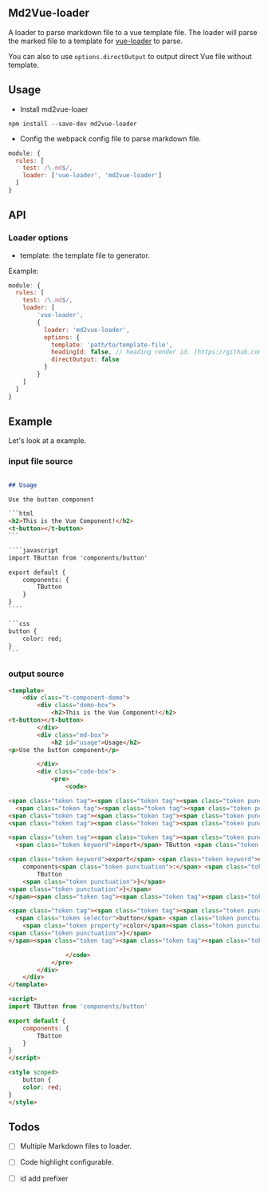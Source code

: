 ## Md2Vue-loader

A loader to parse markdown file to a vue template file. The loader will parse the marked file to a template for  [vue-loader](https://vue-loader.vuejs.org/) to parse.

You can also to use `options.directOutput` to output direct Vue file without template.

## Usage

- Install md2vue-loaer

```
npm install --save-dev md2vue-loader 
```

- Config the webpack config file to parse markdown file.

```jsx
module: {
  rules: [
    test: /\.md$/,
    loader: ['vue-loader', 'md2vue-loader']
  ]
}
```
## API

### Loader options

- template: the template file to generator.

Example:

```javascript
module: {
  rules: [
    test: /\.md$/,
    loader: [
    	'vue-loader', 
    	{
          loader: 'md2vue-loader',
    	  options: {
            template: 'path/to/template-file',
            headingId: false, // heading render id. [https://github.com/chjj/marked/issues/806]
            directOutput: false
    	  }
    	}
  	]
  ]
}
```



## Example

Let's look at a example.

### input file source 

```markdown

## Usage

Use the button component

​```html
<h2>This is the Vue Component!</h2>
<t-button></t-button>
​```

​````javascript
import TButton from 'components/button'

export default {
    components: {
        TButton
    }
}
​````

​```css
button {
    color: red;
}
​```
```

### output source

```html
<template>
	<div class="t-component-demo">
		<div class="demo-box">
			<h2>This is the Vue Component!</h2>
<t-button></t-button>
		</div>
		<div class="md-box">
			<h2 id="usage">Usage</h2>
<p>Use the button component</p>

		</div>
		<div class="code-box">
			<pre>
				<code>

<span class="token tag"><span class="token tag"><span class="token punctuation">&lt;</span>template</span><span class="token punctuation">></span></span>
  <span class="token tag"><span class="token tag"><span class="token punctuation">&lt;</span>h2</span><span class="token punctuation">></span></span>This is the Vue Component!<span class="token tag"><span class="token tag"><span class="token punctuation">&lt;/</span>h2</span><span class="token punctuation">></span></span>
<span class="token tag"><span class="token tag"><span class="token punctuation">&lt;</span>t-button</span><span class="token punctuation">></span></span><span class="token tag"><span class="token tag"><span class="token punctuation">&lt;/</span>t-button</span><span class="token punctuation">></span></span>
<span class="token tag"><span class="token tag"><span class="token punctuation">&lt;/</span>template</span><span class="token punctuation">></span></span>

<span class="token tag"><span class="token tag"><span class="token punctuation">&lt;</span>script</span><span class="token punctuation">></span></span><span class="token script language-javascript">
  <span class="token keyword">import</span> TButton <span class="token keyword">from</span> <span class="token string">'components/button'</span>

<span class="token keyword">export</span> <span class="token keyword">default</span> <span class="token punctuation">{</span>
    components<span class="token punctuation">:</span> <span class="token punctuation">{</span>
        TButton
    <span class="token punctuation">}</span>
<span class="token punctuation">}</span>
</span><span class="token tag"><span class="token tag"><span class="token punctuation">&lt;/</span>script</span><span class="token punctuation">></span></span>

<span class="token tag"><span class="token tag"><span class="token punctuation">&lt;</span>style</span><span class="token punctuation">></span></span><span class="token style language-css">
  <span class="token selector">button</span> <span class="token punctuation">{</span>
    <span class="token property">color</span><span class="token punctuation">:</span> red<span class="token punctuation">;</span>
<span class="token punctuation">}</span>
</span><span class="token tag"><span class="token tag"><span class="token punctuation">&lt;/</span>style</span><span class="token punctuation">></span></span>

				</code>
			</pre>
		</div>
	</div>
</template>

<script>
import TButton from 'components/button'

export default {
    components: {
        TButton
    }
}
</script>

<style scoped>
	button {
    color: red;
}
</style>
```

## Todos

- [ ] Multiple Markdown files to loader.
- [ ] Code highlight configurable.
- [ ] id add prefixer

